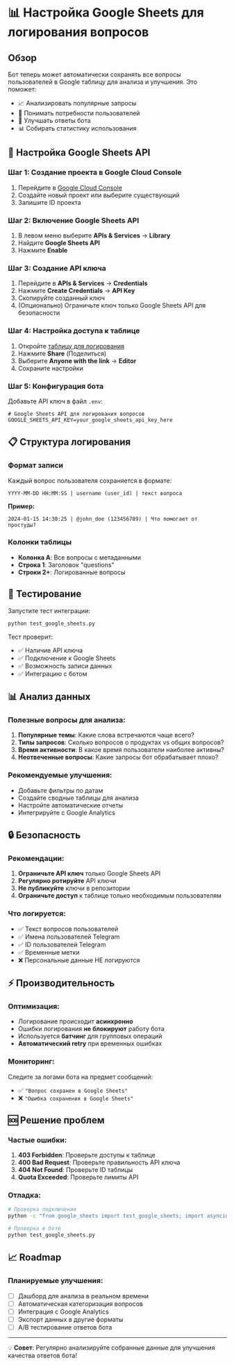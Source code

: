 # 📊 Настройка Google Sheets для логирования вопросов

## Обзор

Бот теперь может автоматически сохранять все вопросы пользователей в Google таблицу для анализа и улучшения. Это поможет:

- 📈 Анализировать популярные запросы
- 🎯 Понимать потребности пользователей
- 🔧 Улучшать ответы бота
- 📊 Собирать статистику использования

## 🔧 Настройка Google Sheets API

### Шаг 1: Создание проекта в Google Cloud Console

1. Перейдите в [Google Cloud Console](https://console.cloud.google.com/)
2. Создайте новый проект или выберите существующий
3. Запишите ID проекта

### Шаг 2: Включение Google Sheets API

1. В левом меню выберите **APIs & Services** → **Library**
2. Найдите **Google Sheets API**
3. Нажмите **Enable**

### Шаг 3: Создание API ключа

1. Перейдите в **APIs & Services** → **Credentials**
2. Нажмите **Create Credentials** → **API Key**
3. Скопируйте созданный ключ
4. (Опционально) Ограничьте ключ только Google Sheets API для безопасности

### Шаг 4: Настройка доступа к таблице

1. Откройте [таблицу для логирования](https://docs.google.com/spreadsheets/d/1d9O9TOEUe0iUtN08HOBAIG_F3HV1qP5kfjHpt3gJLDc/edit)
2. Нажмите **Share** (Поделиться)
3. Выберите **Anyone with the link** → **Editor**
4. Сохраните настройки

### Шаг 5: Конфигурация бота

Добавьте API ключ в файл `.env`:

```env
# Google Sheets API для логирования вопросов
GOOGLE_SHEETS_API_KEY=your_google_sheets_api_key_here
```

## 📋 Структура логирования

### Формат записи

Каждый вопрос пользователя сохраняется в формате:
```
YYYY-MM-DD HH:MM:SS | username (user_id) | текст вопроса
```

**Пример:**
```
2024-01-15 14:30:25 | @john_doe (123456789) | Что помогает от простуды?
```

### Колонки таблицы

- **Колонка A**: Все вопросы с метаданными
- **Строка 1**: Заголовок "questions"
- **Строки 2+**: Логированные вопросы

## 🧪 Тестирование

Запустите тест интеграции:

```bash
python test_google_sheets.py
```

Тест проверит:
- ✅ Наличие API ключа
- ✅ Подключение к Google Sheets
- ✅ Возможность записи данных
- ✅ Интеграцию с ботом

## 📊 Анализ данных

### Полезные вопросы для анализа:

1. **Популярные темы**: Какие слова встречаются чаще всего?
2. **Типы запросов**: Сколько вопросов о продуктах vs общих вопросов?
3. **Время активности**: В какое время пользователи наиболее активны?
4. **Неотвеченные вопросы**: Какие запросы бот обрабатывает плохо?

### Рекомендуемые улучшения:

- Добавьте фильтры по датам
- Создайте сводные таблицы для анализа
- Настройте автоматические отчеты
- Интегрируйте с Google Analytics

## 🔒 Безопасность

### Рекомендации:

1. **Ограничьте API ключ** только Google Sheets API
2. **Регулярно ротируйте** API ключи
3. **Не публикуйте** ключи в репозитории
4. **Ограничьте доступ** к таблице только необходимым пользователям

### Что логируется:

- ✅ Текст вопросов пользователей
- ✅ Имена пользователей Telegram
- ✅ ID пользователей Telegram
- ✅ Временные метки
- ❌ Персональные данные НЕ логируются

## ⚡ Производительность

### Оптимизация:

- Логирование происходит **асинхронно**
- Ошибки логирования **не блокируют** работу бота
- Используется **батчинг** для групповых операций
- **Автоматический retry** при временных ошибках

### Мониторинг:

Следите за логами бота на предмет сообщений:
- ✅ `"Вопрос сохранен в Google Sheets"`
- ❌ `"Ошибка сохранения в Google Sheets"`

## 🆘 Решение проблем

### Частые ошибки:

1. **403 Forbidden**: Проверьте доступы к таблице
2. **400 Bad Request**: Проверьте правильность API ключа
3. **404 Not Found**: Проверьте ID таблицы
4. **Quota Exceeded**: Проверьте лимиты API

### Отладка:

```bash
# Проверка подключения
python -c "from google_sheets import test_google_sheets; import asyncio; asyncio.run(test_google_sheets())"

# Проверка в боте
python test_google_sheets.py
```

## 📈 Roadmap

### Планируемые улучшения:

- [ ] Дашборд для анализа в реальном времени
- [ ] Автоматическая категоризация вопросов
- [ ] Интеграция с Google Analytics
- [ ] Экспорт данных в другие форматы
- [ ] A/B тестирование ответов бота

---

💡 **Совет**: Регулярно анализируйте собранные данные для улучшения качества ответов бота!







